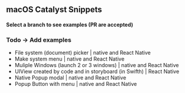 ## macOS Catalyst Snippets
#### Select a branch to see examples (PR are accepted)

### Todo -> Add examples
- File system (document) picker | native and React Native
- Make system menu | native and React Native
- Muliple Windows (launch 2 or 3 windows) | native and React Native
- UIView created by code and in storyboard (in Swifth) | React Native
- Native Popup modal | native and React Native
- Popup Button with menu | native and React Native
